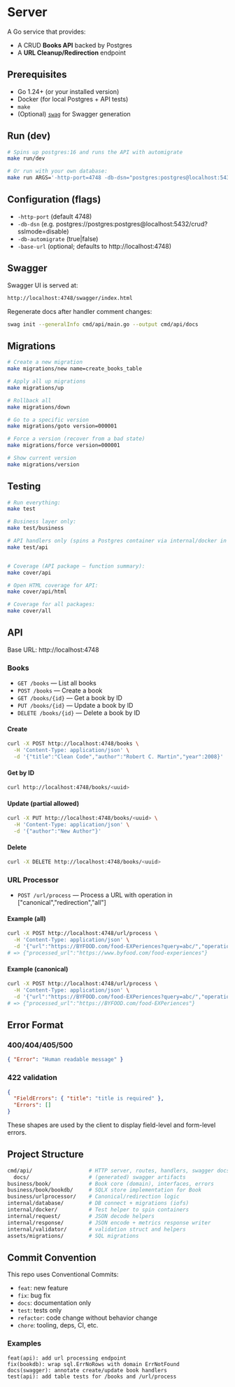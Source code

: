 # Server

A Go service that provides:
- A CRUD **Books API** backed by Postgres
- A **URL Cleanup/Redirection** endpoint

## Prerequisites
- Go 1.24+ (or your installed version)
- Docker (for local Postgres + API tests)
- `make`
- (Optional) [`swag`](https://github.com/swaggo/swag) for Swagger generation

## Run (dev)

```bash
# Spins up postgres:16 and runs the API with automigrate
make run/dev

# Or run with your own database:
make run ARGS='-http-port=4748 -db-dsn="postgres:postgres@localhost:5432/crud?sslmode=disable" -db-automigrate=true'
```

## Configuration (flags)

- `-http-port` (default 4748)
- `-db-dsn` (e.g. postgres://postgres:postgres@localhost:5432/crud?sslmode=disable)
- `-db-automigrate` (true|false)
- `-base-url` (optional; defaults to http://localhost:4748)

## Swagger

Swagger UI is served at:

```bash
http://localhost:4748/swagger/index.html
```

Regenerate docs after handler comment changes:

```bash
swag init --generalInfo cmd/api/main.go --output cmd/api/docs
```

## Migrations

```bash
# Create a new migration
make migrations/new name=create_books_table

# Apply all up migrations
make migrations/up

# Rollback all
make migrations/down

# Go to a specific version
make migrations/goto version=000001

# Force a version (recover from a bad state)
make migrations/force version=000001

# Show current version
make migrations/version
```

## Testing

```bash
# Run everything:
make test

# Business layer only:
make test/business

# API handlers only (spins a Postgres container via internal/docker in tests):
make test/api


# Coverage (API package – function summary):
make cover/api

# Open HTML coverage for API:
make cover/api/html

# Coverage for all packages:
make cover/all
```

## API

Base URL: http://localhost:4748

### Books

- `GET /books` — List all books
- `POST /books` — Create a book
- `GET /books/{id}` — Get a book by ID
- `PUT /books/{id}` — Update a book by ID
- `DELETE /books/{id}` — Delete a book by ID

#### Create

```bash
curl -X POST http://localhost:4748/books \
  -H 'Content-Type: application/json' \
  -d '{"title":"Clean Code","author":"Robert C. Martin","year":2008}'
```

#### Get by ID

```bash
curl http://localhost:4748/books/<uuid>
```

#### Update (partial allowed)

```bash
curl -X PUT http://localhost:4748/books/<uuid> \
  -H 'Content-Type: application/json' \
  -d '{"author":"New Author"}'
```

#### Delete

```bash
curl -X DELETE http://localhost:4748/books/<uuid>
```

### URL Processor

- `POST /url/process` — Process a URL with operation in ["canonical","redirection","all"]

#### Example (all)

```bash
curl -X POST http://localhost:4748/url/process \
  -H 'Content-Type: application/json' \
  -d '{"url":"https://BYFOOD.com/food-EXPeriences?query=abc/","operation":"all"}'
# => {"processed_url":"https://www.byfood.com/food-experiences"}
```

#### Example (canonical)

```bash
curl -X POST http://localhost:4748/url/process \
  -H 'Content-Type: application/json' \
  -d '{"url":"https://BYFOOD.com/food-EXPeriences?query=abc/","operation":"canonical"}'
# => {"processed_url":"https://BYFOOD.com/food-EXPeriences"}
```

## Error Format

### 400/404/405/500

```json
{ "Error": "Human readable message" }
```

### 422 validation

```json
{
  "FieldErrors": { "title": "title is required" },
  "Errors": []
}
```

These shapes are used by the client to display field-level and form-level errors.

## Project Structure

```bash
cmd/api/                  # HTTP server, routes, handlers, swagger docs
  docs/                   # (generated) swagger artifacts
business/book/            # Book core (domain), interfaces, errors
business/book/bookdb/     # SQLX store implementation for Book
business/urlprocessor/    # Canonical/redirection logic
internal/database/        # DB connect + migrations (iofs)
internal/docker/          # Test helper to spin containers
internal/request/         # JSON decode helpers
internal/response/        # JSON encode + metrics response writer
internal/validator/       # validation struct and helpers
assets/migrations/        # SQL migrations
```

## Commit Convention

This repo uses Conventional Commits:

- `feat`: new feature
- `fix`: bug fix
- `docs`: documentation only
- `test`: tests only
- `refactor`: code change without behavior change
- `chore`: tooling, deps, CI, etc.

### Examples

```
feat(api): add url processing endpoint
fix(bookdb): wrap sql.ErrNoRows with domain ErrNotFound
docs(swagger): annotate create/update book handlers
test(api): add table tests for /books and /url/process
```
